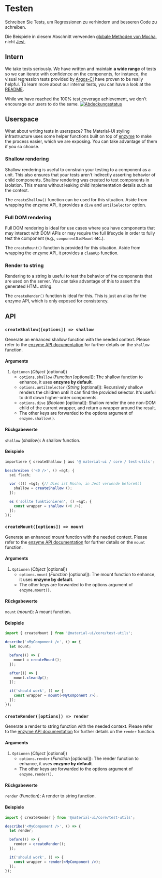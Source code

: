 # Testen

<p class="description">Schreiben Sie Tests, um Regressionen zu verhindern und besseren Code zu schreiben.</p>

Die Beispiele in diesem Abschnitt verwenden [globale Methoden von Mocha](https://mochajs.org/api/global.html), nicht [Jest](https://jestjs.io/docs/en/api).

## Intern

We take tests seriously. We have written and maintain **a wide range** of tests so we can iterate with confidence on the components, for instance, the visual regression tests provided by [Argos-CI](https://www.argos-ci.com/mui-org/material-ui) have proven to be really helpful. To learn more about our internal tests, you can have a look at the [README](https://github.com/mui-org/material-ui/blob/next/test/README.md).

While we have reached the 100% test coverage achievement, we don't encourage our users to do the same. [![Abdeckungsstatus](https://img.shields.io/codecov/c/github/mui-org/material-ui/next.svg)](https://codecov.io/gh/mui-org/material-ui/branch/next)

## Userspace

What about writing tests in userspace? The Material-UI styling infrastructure uses some helper functions built on top of [enzyme](https://github.com/airbnb/enzyme) to make the process easier, which we are exposing. You can take advantage of them if you so choose.

### Shallow rendering

Shallow rendering is useful to constrain your testing to a component as a unit. This also ensures that your tests aren't indirectly asserting behavior of child components. Shallow rendering was created to test components in isolation. This means without leaking child implementation details such as the context.

The `createShallow()` function can be used for this situation. Aside from wrapping the enzyme API, it provides a `dive` and `untilSelector` option.

### Full DOM rendering

Full DOM rendering is ideal for use cases where you have components that may interact with DOM APIs or may require the full lifecycle in order to fully test the component (e.g., `componentDidMount` etc.).

The `createMount()` function is provided for this situation. Aside from wrapping the enzyme API, it provides a `cleanUp` function.

### Render to string

Rendering to a string is useful to test the behavior of the components that are used on the server. You can take advantage of this to assert the generated HTML string.

The `createRender()` function is ideal for this. This is just an alias for the enzyme API, which is only exposed for consistency.

## API

### `createShallow([options]) => shallow`

Generate an enhanced shallow function with the needed context. Please refer to the [enzyme API documentation](https://airbnb.io/enzyme/docs/api/shallow.html) for further details on the `shallow` function.

#### Arguments

1. `Optionen` (*Object* [optional]) 
    - `options.shallow` (*Function* [optional]): The shallow function to enhance, it uses **enzyme by default**.
    - `options.untilSelector` (*String* [optional]): Recursively shallow renders the children until it can find the provided selector. It's useful to drill down higher-order components.
    - `options.dive` (*Boolean* [optional]): Shallow render the one non-DOM child of the current wrapper, and return a wrapper around the result.
    - The other keys are forwarded to the options argument of `enzyme.shallow()`.

#### Rückgabewerte

`shallow` (*shallow*): A shallow function.

#### Beispiele

```jsx
importiere { createShallow } aus '@ material-ui / core / test-utils';

beschreiben ('<0 />', () =&gt; {
  sei flach;

  vor (()) =&gt; {// Dies ist Mocha; in Jest verwende beforeAll
    shallow = createShallow ();
  });

  es ('sollte funktionieren', () =&gt; {
    const wrapper = shallow (<0 />);
  });
});
```

### `createMount([options]) => mount`

Generate an enhanced mount function with the needed context. Please refer to the [enzyme API documentation](https://airbnb.io/enzyme/docs/api/mount.html) for further details on the `mount` function.

#### Arguments

1. `Optionen` (*Object* [optional]) 
    - `options.mount` (*Function* [optional]): The mount function to enhance, it uses **enzyme by default**.
    - The other keys are forwarded to the options argument of `enzyme.mount()`.

#### Rückgabewerte

`mount` (*mount*): A mount function.

#### Beispiele

```jsx
import { createMount } from '@material-ui/core/test-utils';

describe('<MyComponent />', () => {
  let mount;

  before(() => {
    mount = createMount();
  });

  after(() => {
    mount.cleanUp();
  });

  it('should work', () => {
    const wrapper = mount(<MyComponent />);
  });
});
```

### `createRender([options]) => render`

Generate a render to string function with the needed context. Please refer to the [enzyme API documentation](https://airbnb.io/enzyme/docs/api/render.html) for further details on the `render` function.

#### Arguments

1. `Optionen` (*Object* [optional]) 
    - `options.render` (*Function* [optional]): The render function to enhance, it uses **enzyme by default**.
    - The other keys are forwarded to the options argument of `enzyme.render()`.

#### Rückgabewerte

`render` (*Function*): A render to string function.

#### Beispiele

```jsx
import { createRender } from '@material-ui/core/test-utils';

describe('<MyComponent />', () => {
  let render;

  before(() => {
    render = createRender();
  });

  it('should work', () => {
    const wrapper = render(<MyComponent />);
  });
});
```